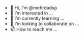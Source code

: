 - 👋 Hi, I’m @mehrdadsp
- 👀 I’m interested in ...
- 🌱 I’m currently learning ...
- 💞️ I’m looking to collaborate on ...
- 📫 How to reach me ...

<!---
mehrdadsp/mehrdadsp is a ✨ special ✨ repository because its `README.md` (this file) appears on your GitHub profile.
You can click the Preview link to take a look at your changes.
--->
